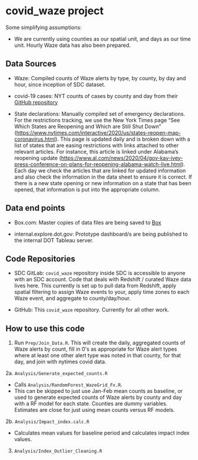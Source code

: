 # covid_waze project

Some simplifying assumptions:

-	We are currently using counties as our spatial unit, and days as our time unit. Hourly Waze data has also been prepared. 


## Data Sources

- Waze: Compiled counts of Waze alerts by type, by county, by day and hour, since inception of SDC dataset.

- covid-19 cases: NYT counts of cases by county and day from their [GitHub repository](https://github.com/nytimes/covid-19-data)

- State declarations: Manually compiled set of emergency declarations. For the restrictions tracking, we use the New York Times page “See Which States are Reopening and Which are Still Shut Down” (https://www.nytimes.com/interactive/2020/us/states-reopen-map-coronavirus.html). This page is updated daily and is broken down with a list of states that are easing restrictions with links attached to other relevant articles. For instance, this article is linked under Alabama’s reopening update (https://www.al.com/news/2020/04/gov-kay-ivey-press-conference-on-plans-for-reopening-alabama-watch-live.html). Each day we check the articles that are linked for updated information and also check the information in the data sheet to ensure it is correct. If there is a new state opening or new information on a state that has been opened, that information is put into the appropriate column. 

## Data end points

- Box.com: Master copies of data files are being saved to [Box](https://volpe.app.box.com/folder/109014615387)

- internal.explore.dot.gov: Prototype dashboard/s are being published to the internal DOT Tableau server.

## Code Repositories

- SDC GitLab: `covid_waze` repository inside SDC is accessible to anyone with an SDC account. Code that deals with Redshift / curated Waze data lives here. This currently is set up to pull data from Redshift, apply spatial filtering to assign Waze events to your, apply time zones to each Waze event, and aggregate to county/day/hour. 

- GitHub: This `covid_waze` repository. Currently for all other work.

## How to use this code

1. Run `Prep/Join_Data.R`. This will create the daily, aggregated counts of Waze alerts by count, fill in 0's as appropriate for Waze alert types where at least one other alert type was noted in that county, for that day, and join with nytimes covid data.

2a. `Analysis/Generate_expected_counts.R`
  - Calls `Analysis/RandomForest_WazeGrid_Fx.R`.
  - This can be skipped to just use Jan-Feb mean counts as baseline, or used to generate expected counts of Waze alerts by county and day with a RF model for each state. Counties are dummy variables. Estimates are close for just using mean counts versus RF models.

2b. `Analysis/Impact_index.calc.R`
 - Calculates mean values for baseline period and calculates impact index values.

3. `Analysis/Index_Outlier_Cleaning.R`
